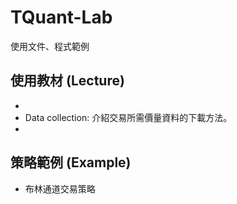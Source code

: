 # TQuant-Lab
使用文件、程式範例

## 使用教材 (Lecture)
*
* Data collection: 介紹交易所需價量資料的下載方法。
*

## 策略範例 (Example)
* 布林通道交易策略

